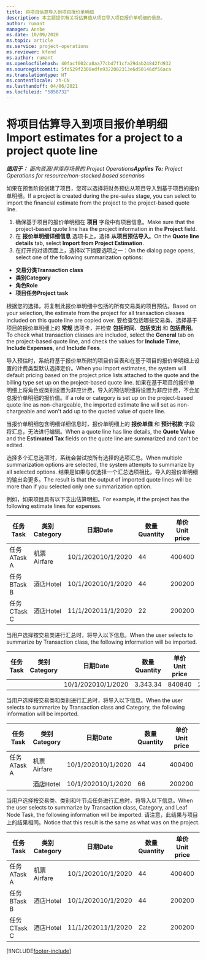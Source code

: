 ```yaml
---
title: 将项目估算导入到项目报价单明细
description: 本主题提供有关将估算值从项目导入项目报价单明细的信息。
author: rumant
manager: Annbe
ms.date: 10/09/2020
ms.topic: article
ms.service: project-operations
ms.reviewer: kfend
ms.author: rumant
ms.openlocfilehash: 40facf002ca8aa77cbd7f1cfa29dab24842fd932
ms.sourcegitcommit: 5fd529f2308edfe9322082313e6d50146df56aca
ms.translationtype: HT
ms.contentlocale: zh-CN
ms.lasthandoff: 04/06/2021
ms.locfileid: "5858732"
---
```

# <a name="import-estimates-for-a-project-to-a-project-quote-line"></a><span data-ttu-id="5ace7-103">将项目估算导入到项目报价单明细</span><span class="sxs-lookup"><span data-stu-id="5ace7-103">Import estimates for a project to a project quote line</span></span>

<span data-ttu-id="5ace7-104">_**适用于：** 面向资源/非库存场景的 Project Operations_</span><span class="sxs-lookup"><span data-stu-id="5ace7-104">_**Applies To:** Project Operations for resource/non-stocked based scenarios_</span></span>


<span data-ttu-id="5ace7-105">如果在预售阶段创建了项目，您可以选择将财务预估从项目导入到基于项目的报价单明细。</span><span class="sxs-lookup"><span data-stu-id="5ace7-105">If a project is created during the pre-sales stage, you can select to import the financial estimate from the project to the project-based quote line.</span></span>

1. <span data-ttu-id="5ace7-106">确保基于项目的报价单明细在 **项目** 字段中有项目信息。</span><span class="sxs-lookup"><span data-stu-id="5ace7-106">Make sure that the project-based quote line has the project information in the **Project** field.</span></span>
2. <span data-ttu-id="5ace7-107">在 **报价单明细详细信息** 选项卡上，选择 **从项目预估导入**。</span><span class="sxs-lookup"><span data-stu-id="5ace7-107">On the **Quote line details** tab, select **Import from Project Estimation**.</span></span>
3. <span data-ttu-id="5ace7-108">在打开的对话页面上，选择以下摘要选项之一：</span><span class="sxs-lookup"><span data-stu-id="5ace7-108">On the dialog page opens, select one of the following summarization options:</span></span>

  - <span data-ttu-id="5ace7-109">**交易分类**</span><span class="sxs-lookup"><span data-stu-id="5ace7-109">**Transaction class**</span></span>
  - <span data-ttu-id="5ace7-110">**类别**</span><span class="sxs-lookup"><span data-stu-id="5ace7-110">**Category**</span></span>
  - <span data-ttu-id="5ace7-111">**角色**</span><span class="sxs-lookup"><span data-stu-id="5ace7-111">**Role**</span></span> 
  - <span data-ttu-id="5ace7-112">**项目任务**</span><span class="sxs-lookup"><span data-stu-id="5ace7-112">**Project task**</span></span>

<span data-ttu-id="5ace7-113">根据您的选择，将复制此报价单明细中包括的所有交易类的项目预估。</span><span class="sxs-lookup"><span data-stu-id="5ace7-113">Based on your selection, the estimate from the project for all transaction classes included on this quote line are copied over.</span></span> <span data-ttu-id="5ace7-114">要检查包括哪些交易类，选择基于项目的报价单明细上的 **常规** 选项卡，并检查 **包括时间**、**包括支出** 和 **包括费用**。</span><span class="sxs-lookup"><span data-stu-id="5ace7-114">To check what transaction classes are included, select the **General** tab on the project-based quote line, and check the values for **Include Time**, **Include Expenses**, and **Include Fees**.</span></span>

<span data-ttu-id="5ace7-115">导入预估时，系统将基于报价单所附的项目价目表和在基于项目的报价单明细上设置的计费类型默认选择定价。</span><span class="sxs-lookup"><span data-stu-id="5ace7-115">When you import estimates, the system will default pricing based on the project price lists attached to the quote and the billing type set up on the project-based quote line.</span></span> <span data-ttu-id="5ace7-116">如果在基于项目的报价单明细上将角色或类别设置为非应计费，导入的预估明细将设置为非应计费，不会加总报价单明细的报价值。</span><span class="sxs-lookup"><span data-stu-id="5ace7-116">If a role or category is set up on the project-based quote line as non-chargeable, the imported estimate line will set as non-chargeable and won't add up to the quoted value of quote line.</span></span>

<span data-ttu-id="5ace7-117">当报价单明细包含明细详细信息时，报价单明细上的 **报价单值** 和 **预计税款** 字段将汇总，无法进行编辑。</span><span class="sxs-lookup"><span data-stu-id="5ace7-117">When a quote line has line details, the **Quote Value** and the **Estimated Tax** fields on the quote line are summarized and can't be edited.</span></span>

<span data-ttu-id="5ace7-118">选择多个汇总选项时，系统会尝试按所有选择的选项汇总。</span><span class="sxs-lookup"><span data-stu-id="5ace7-118">When multiple summarization options are selected, the system attempts to summarize by all selected options.</span></span> <span data-ttu-id="5ace7-119">结果是如果与仅选择一个汇总选项相比，导入的报价单明细的输出会更多。</span><span class="sxs-lookup"><span data-stu-id="5ace7-119">The result is that the output of imported quote lines will be more than if you selected only one summarization option.</span></span>

<span data-ttu-id="5ace7-120">例如，如果项目具有以下支出估算明细。</span><span class="sxs-lookup"><span data-stu-id="5ace7-120">For example, if the project has the following estimate lines for expenses.</span></span>

| <span data-ttu-id="5ace7-121">任务</span><span class="sxs-lookup"><span data-stu-id="5ace7-121">Task</span></span> | <span data-ttu-id="5ace7-122">类别</span><span class="sxs-lookup"><span data-stu-id="5ace7-122">Category</span></span> | <span data-ttu-id="5ace7-123">日期</span><span class="sxs-lookup"><span data-stu-id="5ace7-123">Date</span></span> | <span data-ttu-id="5ace7-124">数量</span><span class="sxs-lookup"><span data-stu-id="5ace7-124">Quantity</span></span> | <span data-ttu-id="5ace7-125">单价</span><span class="sxs-lookup"><span data-stu-id="5ace7-125">Unit price</span></span> | <span data-ttu-id="5ace7-126">应收总额</span><span class="sxs-lookup"><span data-stu-id="5ace7-126">Amount</span></span> |
| --- | --- | --- | --- | --- | --- |
| <span data-ttu-id="5ace7-127">任务 A</span><span class="sxs-lookup"><span data-stu-id="5ace7-127">Task A</span></span> | <span data-ttu-id="5ace7-128">机票</span><span class="sxs-lookup"><span data-stu-id="5ace7-128">Airfare</span></span> | <span data-ttu-id="5ace7-129">10/1/2020</span><span class="sxs-lookup"><span data-stu-id="5ace7-129">10/1/2020</span></span> | <span data-ttu-id="5ace7-130">4</span><span class="sxs-lookup"><span data-stu-id="5ace7-130">4</span></span> | <span data-ttu-id="5ace7-131">400</span><span class="sxs-lookup"><span data-stu-id="5ace7-131">400</span></span> | <span data-ttu-id="5ace7-132">1600</span><span class="sxs-lookup"><span data-stu-id="5ace7-132">1600</span></span> |
| <span data-ttu-id="5ace7-133">任务 B</span><span class="sxs-lookup"><span data-stu-id="5ace7-133">Task B</span></span> | <span data-ttu-id="5ace7-134">酒店</span><span class="sxs-lookup"><span data-stu-id="5ace7-134">Hotel</span></span> | <span data-ttu-id="5ace7-135">10/1/2020</span><span class="sxs-lookup"><span data-stu-id="5ace7-135">10/1/2020</span></span> | <span data-ttu-id="5ace7-136">4</span><span class="sxs-lookup"><span data-stu-id="5ace7-136">4</span></span> | <span data-ttu-id="5ace7-137">200</span><span class="sxs-lookup"><span data-stu-id="5ace7-137">200</span></span> | <span data-ttu-id="5ace7-138">800</span><span class="sxs-lookup"><span data-stu-id="5ace7-138">800</span></span> |
| <span data-ttu-id="5ace7-139">任务 C</span><span class="sxs-lookup"><span data-stu-id="5ace7-139">Task C</span></span> | <span data-ttu-id="5ace7-140">酒店</span><span class="sxs-lookup"><span data-stu-id="5ace7-140">Hotel</span></span> | <span data-ttu-id="5ace7-141">11/1/2020</span><span class="sxs-lookup"><span data-stu-id="5ace7-141">11/1/2020</span></span> | <span data-ttu-id="5ace7-142">2</span><span class="sxs-lookup"><span data-stu-id="5ace7-142">2</span></span> | <span data-ttu-id="5ace7-143">200</span><span class="sxs-lookup"><span data-stu-id="5ace7-143">200</span></span> | <span data-ttu-id="5ace7-144">400</span><span class="sxs-lookup"><span data-stu-id="5ace7-144">400</span></span> |

<span data-ttu-id="5ace7-145">当用户选择按交易类进行汇总时，将导入以下信息。</span><span class="sxs-lookup"><span data-stu-id="5ace7-145">When the user selects to summarize by Transaction class, the following information will be imported.</span></span>

| <span data-ttu-id="5ace7-146">任务</span><span class="sxs-lookup"><span data-stu-id="5ace7-146">Task</span></span> | <span data-ttu-id="5ace7-147">类别</span><span class="sxs-lookup"><span data-stu-id="5ace7-147">Category</span></span> | <span data-ttu-id="5ace7-148">日期</span><span class="sxs-lookup"><span data-stu-id="5ace7-148">Date</span></span> | <span data-ttu-id="5ace7-149">数量</span><span class="sxs-lookup"><span data-stu-id="5ace7-149">Quantity</span></span> | <span data-ttu-id="5ace7-150">单价</span><span class="sxs-lookup"><span data-stu-id="5ace7-150">Unit price</span></span> | <span data-ttu-id="5ace7-151">应收总额</span><span class="sxs-lookup"><span data-stu-id="5ace7-151">Amount</span></span> |
| --- | --- | --- | --- | --- | --- |
| | | <span data-ttu-id="5ace7-152">10/1/2020</span><span class="sxs-lookup"><span data-stu-id="5ace7-152">10/1/2020</span></span> | <span data-ttu-id="5ace7-153">3.34</span><span class="sxs-lookup"><span data-stu-id="5ace7-153">3.34</span></span> | <span data-ttu-id="5ace7-154">840</span><span class="sxs-lookup"><span data-stu-id="5ace7-154">840</span></span> | <span data-ttu-id="5ace7-155">2800</span><span class="sxs-lookup"><span data-stu-id="5ace7-155">2800</span></span> |

<span data-ttu-id="5ace7-156">当用户选择按交易类和类别进行汇总时，将导入以下信息。</span><span class="sxs-lookup"><span data-stu-id="5ace7-156">When the user selects to summarize by Transaction class and Category, the following information will be imported.</span></span>

| <span data-ttu-id="5ace7-157">任务</span><span class="sxs-lookup"><span data-stu-id="5ace7-157">Task</span></span> | <span data-ttu-id="5ace7-158">类别</span><span class="sxs-lookup"><span data-stu-id="5ace7-158">Category</span></span> | <span data-ttu-id="5ace7-159">日期</span><span class="sxs-lookup"><span data-stu-id="5ace7-159">Date</span></span> | <span data-ttu-id="5ace7-160">数量</span><span class="sxs-lookup"><span data-stu-id="5ace7-160">Quantity</span></span> | <span data-ttu-id="5ace7-161">单价</span><span class="sxs-lookup"><span data-stu-id="5ace7-161">Unit price</span></span> | <span data-ttu-id="5ace7-162">应收总额</span><span class="sxs-lookup"><span data-stu-id="5ace7-162">Amount</span></span> |
| --- | --- | --- | --- | --- | --- |
| <span data-ttu-id="5ace7-163">任务 A</span><span class="sxs-lookup"><span data-stu-id="5ace7-163">Task A</span></span> | <span data-ttu-id="5ace7-164">机票</span><span class="sxs-lookup"><span data-stu-id="5ace7-164">Airfare</span></span> | <span data-ttu-id="5ace7-165">10/1/2020</span><span class="sxs-lookup"><span data-stu-id="5ace7-165">10/1/2020</span></span> | <span data-ttu-id="5ace7-166">4</span><span class="sxs-lookup"><span data-stu-id="5ace7-166">4</span></span> | <span data-ttu-id="5ace7-167">400</span><span class="sxs-lookup"><span data-stu-id="5ace7-167">400</span></span> | <span data-ttu-id="5ace7-168">1600</span><span class="sxs-lookup"><span data-stu-id="5ace7-168">1600</span></span> |
| | <span data-ttu-id="5ace7-169">酒店</span><span class="sxs-lookup"><span data-stu-id="5ace7-169">Hotel</span></span> | <span data-ttu-id="5ace7-170">10/1/2020</span><span class="sxs-lookup"><span data-stu-id="5ace7-170">10/1/2020</span></span> | <span data-ttu-id="5ace7-171">6</span><span class="sxs-lookup"><span data-stu-id="5ace7-171">6</span></span> | <span data-ttu-id="5ace7-172">200</span><span class="sxs-lookup"><span data-stu-id="5ace7-172">200</span></span> | <span data-ttu-id="5ace7-173">1200</span><span class="sxs-lookup"><span data-stu-id="5ace7-173">1200</span></span> |

<span data-ttu-id="5ace7-174">当用户选择按交易类、类别和叶节点任务进行汇总时，将导入以下信息。</span><span class="sxs-lookup"><span data-stu-id="5ace7-174">When the user selects to summarize by Transaction class, Category, and Leaf Node Task, the following information will be imported.</span></span> <span data-ttu-id="5ace7-175">请注意，此结果与项目上的结果相同。</span><span class="sxs-lookup"><span data-stu-id="5ace7-175">Notice that this result is the same as what was on the project.</span></span>

| <span data-ttu-id="5ace7-176">任务</span><span class="sxs-lookup"><span data-stu-id="5ace7-176">Task</span></span> | <span data-ttu-id="5ace7-177">类别</span><span class="sxs-lookup"><span data-stu-id="5ace7-177">Category</span></span> | <span data-ttu-id="5ace7-178">日期</span><span class="sxs-lookup"><span data-stu-id="5ace7-178">Date</span></span> | <span data-ttu-id="5ace7-179">数量</span><span class="sxs-lookup"><span data-stu-id="5ace7-179">Quantity</span></span> | <span data-ttu-id="5ace7-180">单价</span><span class="sxs-lookup"><span data-stu-id="5ace7-180">Unit price</span></span> | <span data-ttu-id="5ace7-181">应收总额</span><span class="sxs-lookup"><span data-stu-id="5ace7-181">Amount</span></span> |
| --- | --- | --- | --- | --- | --- |
| <span data-ttu-id="5ace7-182">任务 A</span><span class="sxs-lookup"><span data-stu-id="5ace7-182">Task A</span></span> | <span data-ttu-id="5ace7-183">机票</span><span class="sxs-lookup"><span data-stu-id="5ace7-183">Airfare</span></span> | <span data-ttu-id="5ace7-184">10/1/2020</span><span class="sxs-lookup"><span data-stu-id="5ace7-184">10/1/2020</span></span> | <span data-ttu-id="5ace7-185">4</span><span class="sxs-lookup"><span data-stu-id="5ace7-185">4</span></span> | <span data-ttu-id="5ace7-186">400</span><span class="sxs-lookup"><span data-stu-id="5ace7-186">400</span></span> | <span data-ttu-id="5ace7-187">1600</span><span class="sxs-lookup"><span data-stu-id="5ace7-187">1600</span></span> |
| <span data-ttu-id="5ace7-188">任务 B</span><span class="sxs-lookup"><span data-stu-id="5ace7-188">Task B</span></span> | <span data-ttu-id="5ace7-189">酒店</span><span class="sxs-lookup"><span data-stu-id="5ace7-189">Hotel</span></span> | <span data-ttu-id="5ace7-190">10/1/2020</span><span class="sxs-lookup"><span data-stu-id="5ace7-190">10/1/2020</span></span> | <span data-ttu-id="5ace7-191">4</span><span class="sxs-lookup"><span data-stu-id="5ace7-191">4</span></span> | <span data-ttu-id="5ace7-192">200</span><span class="sxs-lookup"><span data-stu-id="5ace7-192">200</span></span> | <span data-ttu-id="5ace7-193">800</span><span class="sxs-lookup"><span data-stu-id="5ace7-193">800</span></span> |
| <span data-ttu-id="5ace7-194">任务 C</span><span class="sxs-lookup"><span data-stu-id="5ace7-194">Task C</span></span> | <span data-ttu-id="5ace7-195">酒店</span><span class="sxs-lookup"><span data-stu-id="5ace7-195">Hotel</span></span> | <span data-ttu-id="5ace7-196">11/1/2020</span><span class="sxs-lookup"><span data-stu-id="5ace7-196">11/1/2020</span></span> | <span data-ttu-id="5ace7-197">2</span><span class="sxs-lookup"><span data-stu-id="5ace7-197">2</span></span> | <span data-ttu-id="5ace7-198">200</span><span class="sxs-lookup"><span data-stu-id="5ace7-198">200</span></span> | <span data-ttu-id="5ace7-199">400</span><span class="sxs-lookup"><span data-stu-id="5ace7-199">400</span></span> |


[!INCLUDE[footer-include](../includes/footer-banner.md)]
